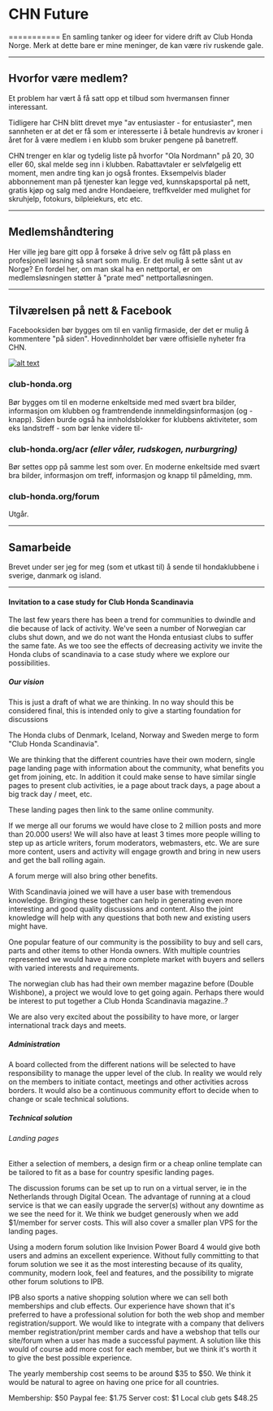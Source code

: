 # CHN Future
===========
En samling tanker og ideer for videre drift av Club Honda Norge. Merk at dette bare er mine meninger, de kan være riv ruskende gale.

---

## Hvorfor være medlem?
Et problem har vært å få satt opp et tilbud som hvermansen finner interessant. 

Tidligere har CHN blitt drevet mye "av entusiaster - for entusiaster", men sannheten er at det er få som er interesserte i å betale hundrevis av kroner i året for å være medlem i en klubb som bruker pengene på banetreff.

CHN trenger en klar og tydelig liste på hvorfor "Ola Nordmann" på 20, 30 eller 60, skal melde seg inn i klubben. Rabattavtaler er selvfølgelig ett moment, men andre ting kan jo også frontes. Eksempelvis blader abbonnement man på tjenester kan legge ved, kunnskapsportal på nett, gratis kjøp og salg med andre Hondaeiere, treffkvelder med mulighet for skruhjelp, fotokurs, bilpleiekurs, etc etc.

---

## Medlemshåndtering
Her ville jeg bare gitt opp å forsøke å drive selv og fått på plass en profesjonell løsning så snart som mulig. Er det mulig å sette sånt ut av Norge? En fordel her, om man skal ha en nettportal, er om medlemsløsningen støtter å "prate med" nettportalløsningen.

---

## Tilværelsen på nett & Facebook
Facebooksiden bør bygges om til en vanlig firmaside, der det er mulig å kommentere "på siden". Hovedinnholdet bør være offisielle nyheter fra CHN.

[![alt text](http://s12.postimg.org/qhlejxtwp/CHN.jpg "Klikk for fullversjon")](http://postimg.org/image/qhlejxtwp/)

### club-honda.org
Bør bygges om til en moderne enkeltside med med svært bra bilder, informasjon om klubben og framtrendende innmeldingsinformasjon (og -knapp). Siden burde også ha innholdsblokker for klubbens aktiviteter, som eks landstreff - som bør lenke videre til-

### club-honda.org/acr *(eller våler, rudskogen, nurburgring)*
Bør settes opp på samme lest som over. En moderne enkeltside med svært bra bilder, informasjon om treff, informasjon og knapp til påmelding, mm.

### club-honda.org/forum
Utgår.

---

## Samarbeide
Brevet under ser jeg for meg (som et utkast til) å sende til hondaklubbene i sverige, danmark og island.

---
#### Invitation to a case study for Club Honda Scandinavia

The last few years there has been a trend for communities to dwindle and die because of lack of activity. We've seen a number of Norwegian car clubs shut down, and we do not want the Honda entusiast clubs to suffer the same fate. As we too see the effects of decreasing activity we invite the Honda clubs of scandinavia to a case study where we explore our possibilities.

##### Our vision
This is just a draft of what we are thinking. In no way should this be considered final, this is intended only to give a starting foundation for discussions

The Honda clubs of Denmark, Iceland, Norway and Sweden merge to form "Club Honda Scandinavia".

We are thinking that the different countries have their own modern, single page landing page with information about the community, what benefits you get from joining, etc. In addition it could make sense to have similar single pages to present club activities, ie a page about track days, a page about a big track day / meet, etc.

These landing pages then link to the same online community.

If we merge all our forums we would have close to 2 million posts and more than 20.000 users! We will also have at least 3 times more people willing to step up as article writers, forum moderators, webmasters, etc. We are sure more content, users and activity will engage growth and bring in new users and get the ball rolling again.

A forum merge will also bring other benefits.

With Scandinavia joined we will have a user base with tremendous knowledge. Bringing these together can help in generating even more interesting and good quality discussions and content. Also the joint knowledge will help with any questions that both new and existing users might have.

One popular feature of our community is the possibility to buy and sell cars, parts and other items to other Honda owners. With multiple countries represented we would have a more complete market with buyers and sellers with varied interests and requirements.

The norwegian club has had their own member magazine before (Double Wishbone), a project we would love to get going again. Perhaps there would be interest to put together a Club Honda Scandinavia magazine..?

We are also very excited about the possibility to have more, or larger international track days and meets.

##### Administration
A board collected from the different nations will be selected to have responsibility to manage the upper level of the club. In reality we would rely on the members to initiate contact, meetings and other activities across borders. It would also be a continuous community effort to decide when to change or scale technical solutions.

##### Technical solution

###### Landing pages
Either a selection of members, a design firm or a cheap online template can be tailored to fit as a base for country spesific landing pages.

The discussion forums can be set up to run on a virtual server, ie in the Netherlands through Digital Ocean. The advantage of running at a cloud service is that we can easily upgrade the server(s) without any downtime as we see the need for it. We think we budget generously when we add $1/member for server costs. This will also cover a smaller plan VPS for the landing pages.

Using a modern forum solution like Invision Power Board 4 would give both users and admins an excellent experience. Without fully committing to that forum solution we see it as the most interesting because of its quality, community, modern look, feel and features, and the possibility to migrate other forum solutions to IPB.

IPB also sports a native shopping solution where we can sell both memberships and club effects. Our experience have shown that it's preferred to have a professional solution for both the web shop and member registration/support. We would like to integrate with a company that delivers member registration/print member cards and have a webshop that tells our site/forum when a user has made a successful payment. A solution like this would of course add more cost for each member, but we think it's worth it to give the best possible experience.

The yearly membership cost seems to be around $35 to $50. We think it would be natural to agree on having one price for all countries.

Membership: $50
Paypal fee: $1.75
Server cost: $1
Local club gets $48.25
